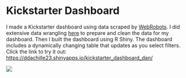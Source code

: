 # Kickstarter Dashboard
I made a Kickstarter dashboard using data scraped by [WebRobots](https://webrobots.io/kickstarter-datasets/). I did extensive data wrangling [here](data-wrangling.Rmd) to prepare and clean the data for my dashboard. Then I built the dashboard using R Shiny. The dashboard includes a dynamically changing table that updates as you select filters. Click the link to try it out: https://ddachille23.shinyapps.io/kickstarter_dashboard_dan/

![](img/example.gif)
